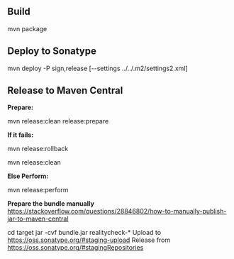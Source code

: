Build
-------
mvn package

Deploy to Sonatype
-------------------
mvn deploy -P sign,release [--settings ../../.m2/settings2.xml]

Release to Maven Central
-------------------------
**Prepare:**

mvn release:clean release:prepare

**If it fails:**

mvn release:rollback

mvn release:clean

**Else Perform:**

mvn release:perform

**Prepare the bundle manually**
https://stackoverflow.com/questions/28846802/how-to-manually-publish-jar-to-maven-central

cd target
jar -cvf bundle.jar realitycheck-*
Upload to https://oss.sonatype.org/#staging-upload
Release from https://oss.sonatype.org/#stagingRepositories
